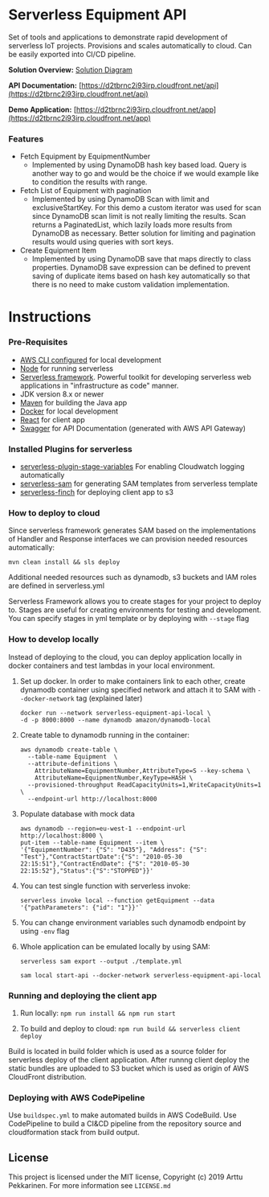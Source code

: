 Serverless Equipment API
=================================
Set of tools and applications to demonstrate rapid development of serverless IoT projects. Provisions and scales automatically to cloud. Can be easily exported into CI/CD pipeline.

**Solution Overview:** [Solution Diagram](https://s3-eu-west-1.amazonaws.com/arttu-serverless-equipment-app/Serverless-API.png)

**API Documentation:** [https://d2tbrnc2i93irp.cloudfront.net/api](https://d2tbrnc2i93irp.cloudfront.net/api)

**Demo Application:** [https://d2tbrnc2i93irp.cloudfront.net/app](https://d2tbrnc2i93irp.cloudfront.net/app)

### Features
* Fetch Equipment by EquipmentNumber
    * Implemented by using DynamoDB hash key based load. Query is another way to go and would be the choice if we would
    example like to condition the results with range. 
* Fetch List of Equipment with pagination
    * Implemented by using DynamoDB Scan with limit and exclusiveStartKey. 
    For this demo a custom iterator was used for scan since DynamoDB scan limit is not really 
    limiting the results. Scan returns a PaginatedList, which lazily loads more results 
    from DynamoDB as necessary. Better solution for limiting and pagination results would using queries
    with sort keys.
* Create Equipment Item
    * Implemented by using DynamoDB save that maps directly to class properties. 
    DynamoDB save expression can be defined to prevent saving of duplicate items based on hash key automatically so that 
    there is no need to make custom validation implementation.


Instructions
=================================
### Pre-Requisites
* [AWS CLI configured](https://docs.aws.amazon.com/cli/latest/userguide/cli-chap-configure.html) for local development
* [Node](https://nodejs.org/en/download/)  for running serverless
* [Serverless framework](https://serverless.com/). Powerful toolkit for developing serverless web applications in "infrastructure as code" manner.
* JDK version 8.x or newer
* [Maven](https://maven.apache.org/) for building the Java app
* [Docker]() for local development
* [React]() for client app
* [Swagger]() for API Documentation (generated with AWS API Gateway)

### Installed Plugins for serverless
* [serverless-plugin-stage-variables]() For enabling Cloudwatch logging automatically
* [serverless-sam]() for generating SAM templates from serverless template
* [serverless-finch]() for deploying client app to s3

### How to deploy to cloud
Since serverless framework generates SAM based on the implementations of Handler and Response interfaces we can provision
needed resources automatically:
```
mvn clean install && sls deploy
```

Additional needed resources such as dynamodb, s3 buckets and IAM roles are defined in serverless.yml

Serverless Framework allows you to create stages for your project to deploy to. Stages are useful for creating environments for testing and development.
You can specify stages in yml template or by deploying with `--stage` flag

### How to develop locally
Instead of deploying to the cloud, you can deploy application locally in docker containers and test lambdas in your local 
environment.

1) Set up docker. In order to make containers link to each other, create dynamodb container using specified network and attach it to SAM with `--docker-network` tag (explained later)

    ```
    docker run --network serverless-equipment-api-local \
    -d -p 8000:8000 --name dynamodb amazon/dynamodb-local
    ```

2) Create table to dynamodb running in the container:
    ```
    aws dynamodb create-table \
      --table-name Equipment  \
      --attribute-definitions \
        AttributeName=EquipmentNumber,AttributeType=S --key-schema \
        AttributeName=EquipmentNumber,KeyType=HASH \
      --provisioned-throughput ReadCapacityUnits=1,WriteCapacityUnits=1 \
      --endpoint-url http://localhost:8000
    ```

3) Populate database with mock data
    ```
    aws dynamodb --region=eu-west-1 --endpoint-url http://localhost:8000 \
    put-item --table-name Equipment --item \
    '{"EquipmentNumber": {"S": "D435"}, "Address": {"S": "Test"},"ContractStartDate":{"S": "2010-05-30 22:15:51"},"ContractEndDate": {"S": "2010-05-30 22:15:52"},"Status":{"S":"STOPPED"}}'
    ```

4) You can test single function with serverless invoke:
    ```
    serverless invoke local --function getEquipment --data '{"pathParameters": {"id": "1"}}'`
    ```
5) You can change environment variables such dynamodb endpoint by using `-env` flag

6) Whole application can be emulated locally by using SAM:
    ```
    serverless sam export --output ./template.yml
    ```
    
    ```
    sam local start-api --docker-network serverless-equipment-api-local
    ```
    
### Running and deploying the client app

1) Run locally:  ```npm run install && npm run start```

2) To build and deploy to cloud: ```npm run build && serverless client deploy```

Build is located in build folder which is used as a source folder for serverless deploy of the client application. After runnng client deploy the static bundles are uploaded to S3 bucket which is used as origin of AWS CloudFront distribution.


### Deploying with AWS CodePipeline
Use ```buildspec.yml``` to make automated builds in AWS CodeBuild. Use CodePipeline to build a CI&CD pipeline from the repository source and cloudformation stack from build output.


## License
This project is licensed under the MIT license, Copyright (c) 2019 Arttu Pekkarinen. For more information see `LICENSE.md`